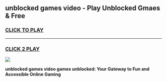 
## unblocked games video - Play Unblocked Gmaes & Free
<h3>
<a href="https://news.freeplayer.one?title=unblocked_games_video&ref=23F">CLICK TO PLAY</a></h3>
<hr>

<h3>
<a href="https://news.freeplayer.one?title=unblocked_games_video&ref=23F">CLICK 2 PLAY</a>
  
</h3>

<a href="https://news.freeplayer.one?title=unblocked_games_video&ref=23F/"><img src="https://clearcache.store/games.png"></a>


**unblocked games video games unblocked: Your Gateway to Fun and Accessible Online Gaming**
